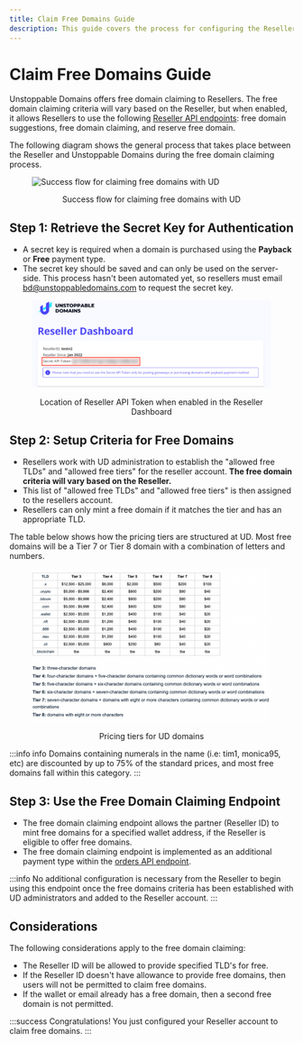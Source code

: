 ```yaml
---
title: Claim Free Domains Guide
description: This guide covers the process for configuring the Reseller account to claim free domains.
---
```


# Claim Free Domains Guide

Unstoppable Domains offers free domain claiming to Resellers. The free domain claiming criteria will vary based on the Reseller, but when enabled, it allows Resellers to use the following [Reseller API endpoints](../reseller-api-endpoints.md): free domain suggestions, free domain claiming, and reserve free domain.&#x20;

The following diagram shows the general process that takes place between the Reseller and Unstoppable Domains during the free domain claiming process.

<figure>

![Success flow for claiming free domains with UD](/images/free-domain-claiming-success-flow.png '#display=block;margin-left=auto;margin-right=auto;width=80%;')
	
<figcaption style="text-align: center">Success flow for claiming free domains with UD</figcaption>
</figure>

## Step 1: Retrieve the Secret Key for Authentication

* A secret key is required when a domain is purchased using the **Payback** or **Free** payment type. 
* The secret key should be saved and can only be used on the server-side. This process hasn't been automated yet, so resellers must email [bd@unstoppabledomains.com](mailto:bd@unstoppabledomains.com) to request the secret key.

<figure>

![Location of Reseller API Token when enabled in the Reseller Dashboard](/images/reseller-api-secret.png '#display=block;margin-left=auto;margin-right=auto;width=80%;')
	
<figcaption style="text-align: center">Location of Reseller API Token when enabled in the Reseller Dashboard</figcaption>
</figure>

## Step 2: Setup Criteria for Free Domains

* Resellers work with UD administration to establish the "allowed free TLDs" and "allowed free tiers" for the reseller account. **The free domain criteria will vary based on the Reseller.**
* This list of "allowed free TLDs" and "allowed free tiers" is then assigned to the resellers account.
* Resellers can only mint a free domain if it matches the tier and has an appropriate TLD.

The table below shows how the pricing tiers are structured at UD. Most free domains will be a Tier 7 or Tier 8 domain with a combination of letters and numbers.

<figure>

![Pricing tiers for UD domains](/images/domain-pricing-tiers.png '#display=block;margin-left=auto;margin-right=auto;width=80%;')
	
<figcaption style="text-align: center">Pricing tiers for UD domains</figcaption>
</figure>

:::info info
Domains containing numerals in the name (i.e: tim1, monica95, etc) are discounted by up to 75% of the standard prices, and most free domains fall within this category.
:::

## Step 3: Use the Free Domain Claiming Endpoint

* The free domain claiming endpoint allows the partner (Reseller ID) to mint free domains for a specified wallet address, if the Reseller is eligible to offer free domains.
* The free domain claiming endpoint is implemented as an additional payment type within the [orders API endpoint](../reseller-api-endpoints.md).

:::info
No additional configuration is necessary from the Reseller to begin using this endpoint once the free domains criteria has been established with UD administrators and added to the Reseller account.
:::

## Considerations

The following considerations apply to the free domain claiming:

* The Reseller ID will be allowed to provide specified TLD's for free.
* If the Reseller ID doesn't have allowance to provide free domains, then users will not be permitted to claim free domains.
* If the wallet or email already has a free domain, then a second free domain is not permitted.

:::success Congratulations!
You just configured your Reseller account to claim free domains.
:::
